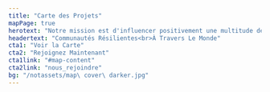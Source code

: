 ```yaml
---
title: "Carte des Projets"
mapPage: true
herotext: "Notre mission est d'influencer positivement une multitude de communautés,des sites emblématiques aux villages méconnus,en ayant un impact significatif partout où nous allons."
headertext: "Communautés Résilientes<br>À Travers Le Monde"
cta1: "Voir la Carte"
cta2: "Rejoignez Maintenant"
cta1link: "#map-content"
cta2link: "nous_rejoindre"
bg: "/notassets/map\ cover\ darker.jpg"
---
```

